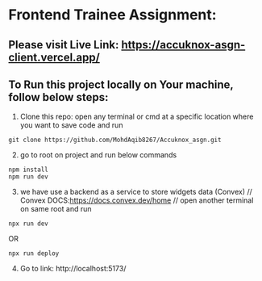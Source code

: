 # Frontend Trainee Assignment:
## Please visit Live Link: https://accuknox-asgn-client.vercel.app/
## To Run this project locally on Your machine, follow below steps:
1. Clone this repo: open any terminal or cmd at a specific location where you want to save code and run
```
git clone https://github.com/MohdAqib8267/Accuknox_asgn.git
```
2. go to root on project and run below commands
```
npm install
npm run dev
```
3. we have use a backend as a service to store widgets data (Convex) //
Convex DOCS:https://docs.convex.dev/home //
open another terminal on same root and run 
```
npx run dev
```
OR 
```
npx run deploy
```
4. Go to link: http://localhost:5173/
